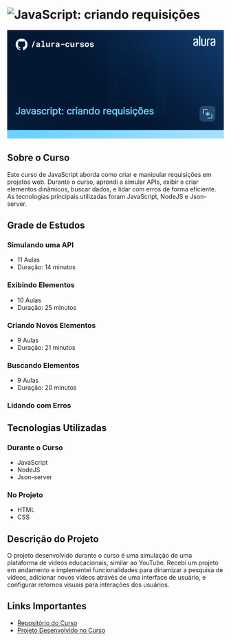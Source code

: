 # ![JavaScript: criando requisições](https://img.shields.io/badge/JavaScript-criando%20requisições-blue)

<p align="center"> <img src="desafio final/img/J3hD21O.png" alt="Logo da Alura"> </p>

## Sobre o Curso

Este curso de JavaScript aborda como criar e manipular requisições em projetos web. Durante o curso, aprendi a simular APIs, exibir e criar elementos dinâmicos, buscar dados, e lidar com erros de forma eficiente. As tecnologias principais utilizadas foram JavaScript, NodeJS e Json-server.

## Grade de Estudos

### Simulando uma API
- 11 Aulas
- Duração: 14 minutos

### Exibindo Elementos
- 10 Aulas
- Duração: 25 minutos

### Criando Novos Elementos
- 9 Aulas
- Duração: 21 minutos

### Buscando Elementos
- 9 Aulas
- Duração: 20 minutos

### Lidando com Erros

## Tecnologias Utilizadas

### Durante o Curso
- JavaScript
- NodeJS
- Json-server

### No Projeto
- HTML
- CSS

## Descrição do Projeto

O projeto desenvolvido durante o curso é uma simulação de uma plataforma de vídeos educacionais, similar ao YouTube. Recebi um projeto em andamento e implementei funcionalidades para dinamizar a pesquisa de vídeos, adicionar novos vídeos através de uma interface de usuário, e configurar retornos visuais para interações dos usuários.

## Links Importantes

- [Repositório do Curso](https://github.com/robertdouglasaimon/javascript-alura/tree/main/JS%20criando%20requisições)
- [Projeto Desenvolvido no Curso](https://robertdouglasaimon.github.io/javascript-alura/JS%20criando%20requisições/desafio%20final/index.html)


